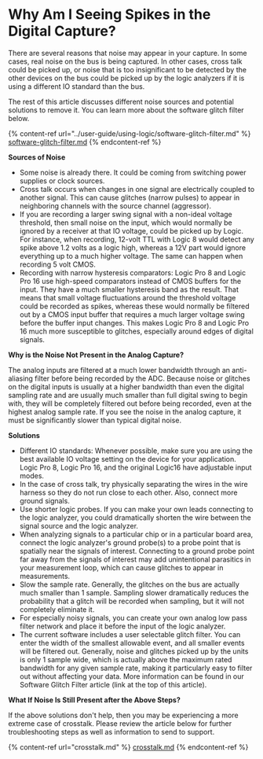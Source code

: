 # Why Am I Seeing Spikes in the Digital Capture?

There are several reasons that noise may appear in your capture. In some cases, real noise on the bus is being captured. In other cases, cross talk could be picked up, or noise that is too insignificant to be detected by the other devices on the bus could be picked up by the logic analyzers if it is using a different IO standard than the bus.

The rest of this article discusses different noise sources and potential solutions to remove it. You can learn more about the software glitch filter below.

{% content-ref url="../user-guide/using-logic/software-glitch-filter.md" %}
[software-glitch-filter.md](../user-guide/using-logic/software-glitch-filter.md)
{% endcontent-ref %}

**Sources of Noise**

* Some noise is already there. It could be coming from switching power supplies or clock sources.
* Cross talk occurs when changes in one signal are electrically coupled to another signal. This can cause glitches (narrow pulses) to appear in neighboring channels with the source channel (aggressor).
* If you are recording a larger swing signal with a non-ideal voltage threshold, then small noise on the input, which would normally be ignored by a receiver at that IO voltage, could be picked up by Logic. For instance, when recording, 12-volt TTL with Logic 8 would detect any spike above 1.2 volts as a logic high, whereas a 12V part would ignore everything up to a much higher voltage. The same can happen when recording 5 volt CMOS.
* Recording with narrow hysteresis comparators: Logic Pro 8 and Logic Pro 16 use high-speed comparators instead of CMOS buffers for the input. They have a much smaller hysteresis band as the result. That means that small voltage fluctuations around the threshold voltage could be recorded as spikes, whereas these would normally be filtered out by a CMOS input buffer that requires a much larger voltage swing before the buffer input changes. This makes Logic Pro 8 and Logic Pro 16 much more susceptible to glitches, especially around edges of digital signals.

**Why is the Noise Not Present in the Analog Capture?**

The analog inputs are filtered at a much lower bandwidth through an anti-aliasing filter before being recorded by the ADC. Because noise or glitches on the digital inputs is usually at a higher bandwidth than even the digital sampling rate and are usually much smaller than full digital swing to begin with, they will be completely filtered out before being recorded, even at the highest analog sample rate. If you see the noise in the analog capture, it must be significantly slower than typical digital noise.

**Solutions**

* Different IO standards: Whenever possible, make sure you are using the best available IO voltage setting on the device for your application. Logic Pro 8, Logic Pro 16, and the original Logic16 have adjustable input modes.
* In the case of cross talk, try physically separating the wires in the wire harness so they do not run close to each other. Also, connect more ground signals.
* Use shorter logic probes. If you can make your own leads connecting to the logic analyzer, you could dramatically shorten the wire between the signal source and the logic analyzer.
* When analyzing signals to a particular chip or in a particular board area, connect the logic analyzer's ground probe(s) to a probe point that is spatially near the signals of interest. Connecting to a ground probe point far away from the signals of interest may add unintentional parasitics in your measurement loop, which can cause glitches to appear in measurements.
* Slow the sample rate. Generally, the glitches on the bus are actually much smaller than 1 sample. Sampling slower dramatically reduces the probability that a glitch will be recorded when sampling, but it will not completely eliminate it.
* For especially noisy signals, you can create your own analog low pass filter network and place it before the input of the logic analyzer.
* The current software includes a user selectable glitch filter. You can enter the width of the smallest allowable event, and all smaller events will be filtered out. Generally, noise and glitches picked up by the units is only 1 sample wide, which is actually above the maximum rated bandwidth for any given sample rate, making it particularly easy to filter out without affecting your data. More information can be found in our Software Glitch Filter article (link at the top of this article).

**What If Noise Is Still Present after the Above Steps?**

If the above solutions don't help, then you may be experiencing a more extreme case of crosstalk. Please review the article below for further troubleshooting steps as well as information to send to support.

{% content-ref url="crosstalk.md" %}
[crosstalk.md](crosstalk.md)
{% endcontent-ref %}
